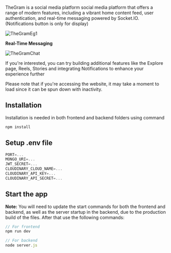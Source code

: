 

TheGram is a social media platform social media platform that offers a range of modern features, including a vibrant home content feed, user authentication, and real-time messaging powered by Socket.IO. (Notifications button is only for display)

![TheGramEg1](https://github.com/user-attachments/assets/0ebf944a-2bf3-478d-8e55-9e212d3fb2b4)

**Real-Time Messaging**

![TheGramChat](https://github.com/user-attachments/assets/f3cea80c-ed5c-42a5-bfa3-ffccee63f292)


If you're interested, you can try building additional features like the Explore page, Reels, Stories and integrating Notifications to enhance your experience further

Please note that if you're accessing the website, it may take a moment to load since it can be spun down with inactivity.

## Installation

Installation is needed in both frontend and backend folders using command

```bash
npm install
```

## Setup .env file

```javascript
PORT=...
MONGO_URI=...
JWT_SECRET=...
CLOUDINARY_CLOUD_NAME=...
CLOUDINARY_API_KEY=...
CLOUDINARY_API_SECRET=...
```

## Start the app

**Note:** You will need to update the start commands for both the frontend and backend, as well as the server startup in the backend, due to the production build of the files. After that use the following commands:

```javascript
// For frontend
npm run dev

// For backend
node server.js
```
